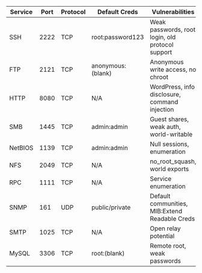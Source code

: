 | Service  | Port | Protocol | Default Creds          | Vulnerabilities                                  |
|----------|------|----------|------------------------|--------------------------------------------------|
| SSH      | 2222 | TCP      | root:password123       | Weak passwords, root login, old protocol support |
| FTP      | 2121 | TCP      | anonymous:(blank)      | Anonymous write access, no chroot                |
| HTTP     | 8080 | TCP      | N/A                    | WordPress, info disclosure, command injection    |
| SMB      | 1445 | TCP      | admin:admin            | Guest shares, weak auth, world-writable          |
| NetBIOS  | 1139 | TCP      | admin:admin            | Null sessions, enumeration                       |
| NFS      | 2049 | TCP      | N/A                    | no_root_squash, world exports                    |
| RPC      | 1111 | TCP      | N/A                    | Service enumeration                              |
| SNMP     | 161  | UDP      | public/private         | Default communities, MIB:Extend Readable Creds   |
| SMTP     | 1025 | TCP      | N/A                    | Open relay potential                             |
| MySQL    | 3306 | TCP      | root:(blank)           | Remote root, weak passwords                      |


